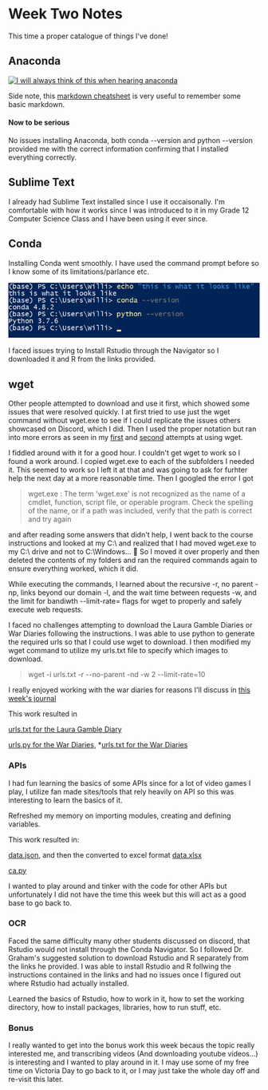 # Week Two Notes
This time a proper catalogue of things I've done!

## Anaconda 
[![I will always think of this when hearing anaconda](http://img.youtube.com/vi/LDZX4ooRsWs/0.jpg)](http://www.youtube.com/watch?v=LDZX4ooRsWs)

Side note, this [markdown cheatsheet](https://github.com/adam-p/markdown-here/wiki/Markdown-Cheatsheet) is very useful to remember some basic markdown.

#### Now to be serious

No issues installing Anaconda, both conda --version and python --version provided me with the correct information confirming that I installed everything correctly. 

## Sublime Text

I already had Sublime Text installed since I use it occaisonally. I'm comfortable with how it works since I was introduced to it in my Grade 12 Computer Science Class and I have been using it ever since.

## Conda
Installing Conda went smoothly. I have used the command prompt before so I know some of its limitations/parlance etc. 

![](CondaInstall.png)

I faced issues trying to Install Rstudio through the Navigator so I downloaded it and R from the links provided.


## wget

Other people attempted to download and use it first, which showed some issues that were resolved quickly.
I at first tried to use just the wget command without wget.exe to see if I could replicate the issues others showcased on Discord, which I did. Then I used the proper notation but ran into more errors as seen in my [first](firstattempt.png) and [second](secondattempt.png) attempts at using wget.

I fiddled around with it for a good hour. I couldn't get wget to work so I found a work around. I copied wget.exe to each of the subfolders I needed it. This seemed to work so I left it at that and was going to ask for furhter help the next day at a more reasonable time. Then I googled the error I got 
> wget.exe : The term 'wget.exe' is not recognized as the name of a cmdlet, function, script file, or operable program. Check the spelling of the name, or if a path was included, verify that the path is correct and try again

and after reading some answers that didn't help, I went back to the course instructions and looked at my C:\ and realized that I had moved wget.exe to my C:\ drive and not to C:\Windows...
:facepalm:
So I moved it over properly and then deleted the contents of my folders and ran the required commands again to ensure everything worked, which it did.

While executing the commands, I learned about the recursive -r, no parent -np, links beyond our domain -l, and the wait time between requests -w, and the limit for bandiwth --limit-rate= flags for wget to properly and safely execute web requests. 


I faced no challenges attempting to download the Laura Gamble Diaries or War Diaries following the instructions.
I was able to use python to generate the required urls so that I could use wget to download. I then modified my wget command to utilize my urls.txt file to specify which images to download.

> wget -i urls.txt -r --no-parent -nd -w 2 --limit-rate=10


I really enjoyed working with the war diaries for reasons I'll discuss in [this week's journal](https://github.com/WilliamKohlman/week-two/blob/master/journal.md)

This work resulted in

 [urls.txt for the Laura Gamble Diary](LauraGamble-urls.txt)

[urls.py for the War Diaries](War-Diaries-urls.py), *[urls.txt for the War Diaries](War-Diaries-urls.py)

### APIs
I had fun learning the basics of some APIs since for a lot of video games I play, I utilize  fan made sites/tools that rely heavily on API so this was interesting to learn the basics of it.

Refreshed my memory on importing modules, creating and defining variables.

This work resulted in:

[data.json](data.json), and then the converted to excel format [data.xlsx](data.xlsx)

[ca.py](ca.py)

I wanted to play around and tinker with the code for other APIs but unfortunately I did not have the time this week but this will act as a good base to go back to.

### OCR

Faced the same difficulty many other students discussed on discord, that Rstudio would not install through the Conda Navigator. So I followed Dr. Graham's suggested solution to download Rstudio and R separately from the links he provided. I was able to install Rstudio and R follwing the instructions contained in the links and had no issues once I figured out where Rstudio had actually installed.

Learned the basics of Rstudio, how to work in it, how to set the working directory, how to install packages, libraries, how to run stuff, etc. 



### Bonus

I really wanted to get into the bonus work this week becaus the topic really interested me, and transcribing videos (And downloading youtube videos...) is interesting and I wanted to play around in it. I may use some of my free time on Victoria Day to go back to it, or I may just take the whole day off and re-visit this later.

